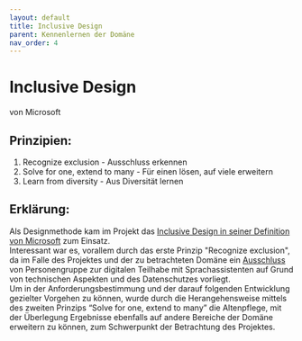 ```yaml
---
layout: default
title: Inclusive Design
parent: Kennenlernen der Domäne
nav_order: 4
---
```


# Inclusive Design
von Microsoft

## Prinzipien:
1. Recognize exclusion - Ausschluss erkennen
2. Solve for one, extend to many - Für einen lösen, auf viele erweitern
3. Learn from diversity - Aus Diversität lernen

## Erklärung:
Als Designmethode kam im Projekt das [Inclusive Design in seiner Definition von Microsoft](https://www.microsoft.com/design/inclusive/) zum Einsatz. <br/>  Interessant war es, vorallem durch das erste Prinzip "Recognize exclusion", da im Falle des Projektes und der zu betrachteten Domäne ein [Ausschluss](/pages/vorbereitung/#prämisse-des-projektes) von Personengruppe zur digitalen Teilhabe mit Sprachassistenten auf Grund von technischen Aspekten und des Datenschutzes vorliegt. <br/> 
Um in der Anforderungsbestimmung und der darauf folgenden Entwicklung gezielter Vorgehen zu können, wurde durch die Herangehensweise mittels des zweiten Prinzips “Solve for one, extend to many” die Altenpflege, mit der Überlegung Ergebnisse ebenfalls auf andere Bereiche der Domäne erweitern zu können, zum Schwerpunkt der Betrachtung des Projektes. 
